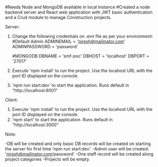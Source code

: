 #Needs Node and MongoDB available in local instance
#Created a node backend server and React web application with JWT basic authentication and a Crud module to manage Construction projects.

Server:
1. Change the following credentials on .evn file as per your environment:
	#Default Admin
	ADMINEMAIL = 'niresh@mailinator.com'
	ADMINPASSWORD = 'password'


	#MONGODB
	DBNAME = 'smf-poc'
	DBHOST = 'localhost'
	DBPORT = '27017'


2. Execute 'npm install' to run the project. Use the locahost URL with the port ID displayed on the console.
3. 'npm run start:dev' to start the application. Runs default in "http://localhost:8001"


Client:
1. Execute 'npm install' to run the project. Use the locahost URL with the port ID displayed on the console.
2. 'npm start' to start the application. Runs default in "http://localhost:3000"


Note:

-DB will be created and only basic DB records will be created on starting the server for first time 'npm run start:dev'.
-Admin user will be created. 'niresh@mailinator.com/password'
-One staff record will be created along project categories 
-Projects will be empty.




